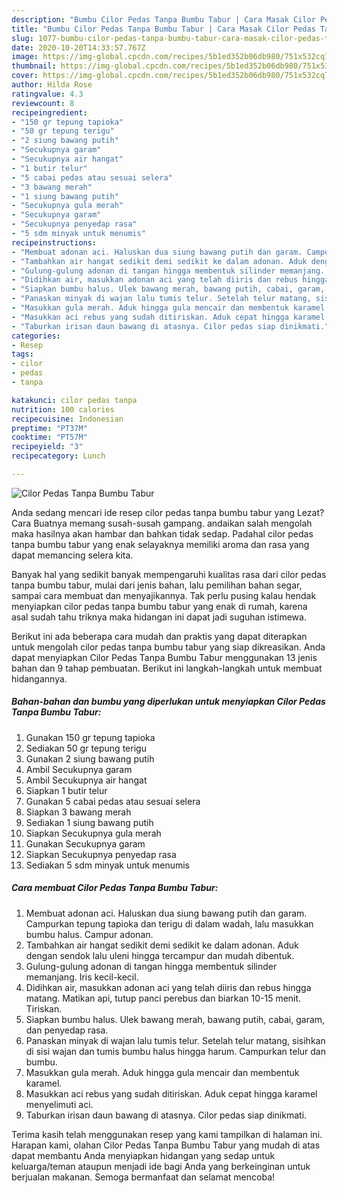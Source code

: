 ```yaml
---
description: "Bumbu Cilor Pedas Tanpa Bumbu Tabur | Cara Masak Cilor Pedas Tanpa Bumbu Tabur Yang Lezat Sekali"
title: "Bumbu Cilor Pedas Tanpa Bumbu Tabur | Cara Masak Cilor Pedas Tanpa Bumbu Tabur Yang Lezat Sekali"
slug: 1077-bumbu-cilor-pedas-tanpa-bumbu-tabur-cara-masak-cilor-pedas-tanpa-bumbu-tabur-yang-lezat-sekali
date: 2020-10-20T14:33:57.767Z
image: https://img-global.cpcdn.com/recipes/5b1ed352b06db980/751x532cq70/cilor-pedas-tanpa-bumbu-tabur-foto-resep-utama.jpg
thumbnail: https://img-global.cpcdn.com/recipes/5b1ed352b06db980/751x532cq70/cilor-pedas-tanpa-bumbu-tabur-foto-resep-utama.jpg
cover: https://img-global.cpcdn.com/recipes/5b1ed352b06db980/751x532cq70/cilor-pedas-tanpa-bumbu-tabur-foto-resep-utama.jpg
author: Hilda Rose
ratingvalue: 4.3
reviewcount: 8
recipeingredient:
- "150 gr tepung tapioka"
- "50 gr tepung terigu"
- "2 siung bawang putih"
- "Secukupnya garam"
- "Secukupnya air hangat"
- "1 butir telur"
- "5 cabai pedas atau sesuai selera"
- "3 bawang merah"
- "1 siung bawang putih"
- "Secukupnya gula merah"
- "Secukupnya garam"
- "Secukupnya penyedap rasa"
- "5 sdm minyak untuk menumis"
recipeinstructions:
- "Membuat adonan aci. Haluskan dua siung bawang putih dan garam. Campurkan tepung tapioka dan terigu di dalam wadah, lalu masukkan bumbu halus. Campur adonan."
- "Tambahkan air hangat sedikit demi sedikit ke dalam adonan. Aduk dengan sendok lalu uleni hingga tercampur dan mudah dibentuk."
- "Gulung-gulung adonan di tangan hingga membentuk silinder memanjang. Iris kecil-kecil."
- "Didihkan air, masukkan adonan aci yang telah diiris dan rebus hingga matang. Matikan api, tutup panci perebus dan biarkan 10-15 menit. Tiriskan."
- "Siapkan bumbu halus. Ulek bawang merah, bawang putih, cabai, garam, dan penyedap rasa."
- "Panaskan minyak di wajan lalu tumis telur. Setelah telur matang, sisihkan di sisi wajan dan tumis bumbu halus hingga harum. Campurkan telur dan bumbu."
- "Masukkan gula merah. Aduk hingga gula mencair dan membentuk karamel."
- "Masukkan aci rebus yang sudah ditiriskan. Aduk cepat hingga karamel menyelimuti aci."
- "Taburkan irisan daun bawang di atasnya. Cilor pedas siap dinikmati."
categories:
- Resep
tags:
- cilor
- pedas
- tanpa

katakunci: cilor pedas tanpa 
nutrition: 100 calories
recipecuisine: Indonesian
preptime: "PT37M"
cooktime: "PT57M"
recipeyield: "3"
recipecategory: Lunch

---
```



![Cilor Pedas Tanpa Bumbu Tabur](https://img-global.cpcdn.com/recipes/5b1ed352b06db980/751x532cq70/cilor-pedas-tanpa-bumbu-tabur-foto-resep-utama.jpg)

Anda sedang mencari ide resep cilor pedas tanpa bumbu tabur yang Lezat? Cara Buatnya memang susah-susah gampang. andaikan salah mengolah maka hasilnya akan hambar dan bahkan tidak sedap. Padahal cilor pedas tanpa bumbu tabur yang enak selayaknya memiliki aroma dan rasa yang dapat memancing selera kita.

Banyak hal yang sedikit banyak mempengaruhi kualitas rasa dari cilor pedas tanpa bumbu tabur, mulai dari jenis bahan, lalu pemilihan bahan segar, sampai cara membuat dan menyajikannya. Tak perlu pusing kalau hendak menyiapkan cilor pedas tanpa bumbu tabur yang enak di rumah, karena asal sudah tahu triknya maka hidangan ini dapat jadi suguhan istimewa.




Berikut ini ada beberapa cara mudah dan praktis yang dapat diterapkan untuk mengolah cilor pedas tanpa bumbu tabur yang siap dikreasikan. Anda dapat menyiapkan Cilor Pedas Tanpa Bumbu Tabur menggunakan 13 jenis bahan dan 9 tahap pembuatan. Berikut ini langkah-langkah untuk membuat hidangannya.

<!--inarticleads1-->

##### Bahan-bahan dan bumbu yang diperlukan untuk menyiapkan Cilor Pedas Tanpa Bumbu Tabur:

1. Gunakan 150 gr tepung tapioka
1. Sediakan 50 gr tepung terigu
1. Gunakan 2 siung bawang putih
1. Ambil Secukupnya garam
1. Ambil Secukupnya air hangat
1. Siapkan 1 butir telur
1. Gunakan 5 cabai pedas atau sesuai selera
1. Siapkan 3 bawang merah
1. Sediakan 1 siung bawang putih
1. Siapkan Secukupnya gula merah
1. Gunakan Secukupnya garam
1. Siapkan Secukupnya penyedap rasa
1. Sediakan 5 sdm minyak untuk menumis




<!--inarticleads2-->

##### Cara membuat Cilor Pedas Tanpa Bumbu Tabur:

1. Membuat adonan aci. Haluskan dua siung bawang putih dan garam. Campurkan tepung tapioka dan terigu di dalam wadah, lalu masukkan bumbu halus. Campur adonan.
1. Tambahkan air hangat sedikit demi sedikit ke dalam adonan. Aduk dengan sendok lalu uleni hingga tercampur dan mudah dibentuk.
1. Gulung-gulung adonan di tangan hingga membentuk silinder memanjang. Iris kecil-kecil.
1. Didihkan air, masukkan adonan aci yang telah diiris dan rebus hingga matang. Matikan api, tutup panci perebus dan biarkan 10-15 menit. Tiriskan.
1. Siapkan bumbu halus. Ulek bawang merah, bawang putih, cabai, garam, dan penyedap rasa.
1. Panaskan minyak di wajan lalu tumis telur. Setelah telur matang, sisihkan di sisi wajan dan tumis bumbu halus hingga harum. Campurkan telur dan bumbu.
1. Masukkan gula merah. Aduk hingga gula mencair dan membentuk karamel.
1. Masukkan aci rebus yang sudah ditiriskan. Aduk cepat hingga karamel menyelimuti aci.
1. Taburkan irisan daun bawang di atasnya. Cilor pedas siap dinikmati.




Terima kasih telah menggunakan resep yang kami tampilkan di halaman ini. Harapan kami, olahan Cilor Pedas Tanpa Bumbu Tabur yang mudah di atas dapat membantu Anda menyiapkan hidangan yang sedap untuk keluarga/teman ataupun menjadi ide bagi Anda yang berkeinginan untuk berjualan makanan. Semoga bermanfaat dan selamat mencoba!
